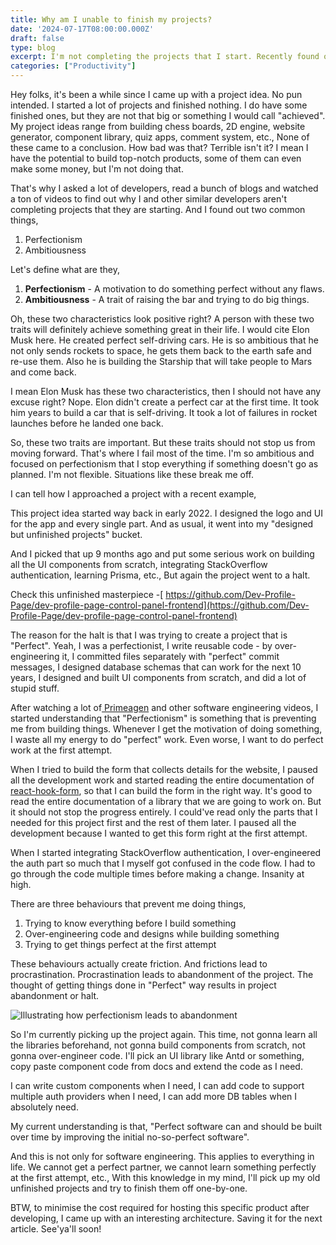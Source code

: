```yaml
---
title: Why am I unable to finish my projects?
date: '2024-07-17T08:00:00.000Z'
draft: false
type: blog
excerpt: I'm not completing the projects that I start. Recently found out that I'm trying to perfect everything that creates a lot of friction and ultimately ends in abandonment.
categories: ["Productivity"]
---
```

Hey folks, it's been a while since I came up with a project idea. No pun intended. I started a lot of projects and finished nothing. I do have some finished ones, but they are not that big or something I would call "achieved". My project ideas range from building chess boards, 2D engine, website generator, component library, quiz apps, comment system, etc., None of these came to a conclusion. How bad was that? Terrible isn't it? I mean I have the potential to build top-notch products, some of them can even make some money, but I'm not doing that.

That's why I asked a lot of developers, read a bunch of blogs and watched a ton of videos to find out why I and other similar developers aren't completing projects that they are starting. And I found out two common things,

1. Perfectionism
2. Ambitiousness


Let's define what are they,
1. **Perfectionism** - A motivation to do something perfect without any flaws.
2. **Ambitiousness** - A trait of raising the bar and trying to do big things.

Oh, these two characteristics look positive right? A person with these two traits will definitely achieve something great in their life. I would cite Elon Musk here. He created perfect self-driving cars. He is so ambitious that he not only sends rockets to space, he gets them back to the earth safe and re-use them. Also he is building the Starship that will take people to Mars and come back.

I mean Elon Musk has these two characteristics, then I should not have any excuse right? Nope. Elon didn't create a perfect car at the first time. It took him years to build a car that is self-driving. It took a lot of failures in rocket launches before he landed one back.

So, these two traits are important. But these traits should not stop us from moving forward. That's where I fail most of the time. I'm so ambitious and focused on perfectionism that I stop everything if something doesn't go as planned. I'm not flexible. Situations like these break me off.

I can tell how I approached a project with a recent example,

This project idea started way back in early 2022. I designed the logo and UI for the app and every single part. And as usual, it went into my "designed but unfinished projects" bucket.

And I picked that up 9 months ago and put some serious work on building all the UI components from scratch, integrating StackOverflow authentication, learning Prisma, etc., But again the project went to a halt. 

Check this unfinished masterpiece -[ https://github.com/Dev-Profile-Page/dev-profile-page-control-panel-frontend](https://github.com/Dev-Profile-Page/dev-profile-page-control-panel-frontend)

The reason for the halt is that I was trying to create a project that is "Perfect". Yeah, I was a perfectionist, I write reusable code - by over-engineering it, I committed files separately with "perfect" commit messages, I designed database schemas that can work for the next 10 years, I designed and built UI components from scratch, and did a lot of stupid stuff.

After watching a lot of[ Primeagen](https://www.youtube.com/@ThePrimeTimeagen) and other software engineering videos, I started understanding that "Perfectionism" is something that is preventing me from building things. Whenever I get the motivation of doing something, I waste all my energy to do "perfect" work. Even worse, I want to do perfect work at the first attempt.

When I tried to build the form that collects details for the website, I paused all the development work and started reading the entire documentation of[ react-hook-form](https://www.react-hook-form.com/), so that I can build the form in the right way. It's good to read the entire documentation of a library that we are going to work on. But it should not stop the progress entirely. I could've read only the parts that I needed for this project first and the rest of them later. I paused all the development because I wanted to get this form right at the first attempt.

When I started integrating StackOverflow authentication, I over-engineered the auth part so much that I myself got confused in the code flow. I had to go through the code multiple times before making a change. Insanity at high.



There are three behaviours that prevent me doing things,
1. Trying to know everything before I build something
2. Over-engineering code and designs while building something
3. Trying to get things perfect at the first attempt

These behaviours actually create friction. And frictions lead to procrastination. Procrastination leads to abandonment of the project. The thought of getting things done in "Perfect" way results in project abandonment or halt.



![Illustrating how perfectionism leads to abandonment](https://firebasestorage.googleapis.com/v0/b/dj-hemath-blog.appspot.com/o/blog-images%2Fperfctionism-abandonment.png?alt=media&token=fdf6bb2b-97cb-4f90-9c59-8c5241072978 "Perfectionism leads to abandonment")


So I'm currently picking up the project again. This time, not gonna learn all the libraries beforehand, not gonna build components from scratch, not gonna over-engineer code. I'll pick an UI library like Antd or something, copy paste component code from docs and extend the code as I need.

I can write custom components when I need, I can add code to support multiple auth providers when I need, I can add more DB tables when I absolutely need.

My current understanding is that, "Perfect software can and should be built over time by improving the initial no-so-perfect software".

And this is not only for software engineering. This applies to everything in life. We cannot get a perfect partner, we cannot learn something perfectly at the first attempt, etc., With this knowledge in my mind, I'll pick up my old unfinished projects and try to finish them off one-by-one.



BTW, to minimise the cost required for hosting this specific product after developing, I came up with an interesting architecture. Saving it for the next article. See'ya'll soon!

